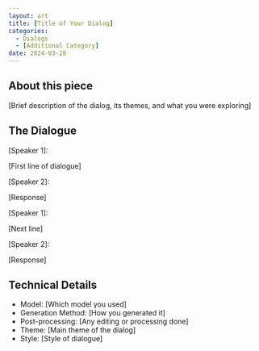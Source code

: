 ```yaml
---
layout: art
title: [Title of Your Dialog]
categories:
  - Dialogs
  - [Additional Category]
date: 2024-03-20
---
```


## About this piece

[Brief description of the dialog, its themes, and what you were exploring]

## The Dialogue

<div class="dialog">
<p class="dialog-speaker">[Speaker 1]:</p>
<p>[First line of dialogue]</p>

<p class="dialog-speaker">[Speaker 2]:</p>
<p>[Response]</p>

<p class="dialog-speaker">[Speaker 1]:</p>
<p>[Next line]</p>

<p class="dialog-speaker">[Speaker 2]:</p>
<p>[Response]</p>
</div>

## Technical Details

- Model: [Which model you used]
- Generation Method: [How you generated it]
- Post-processing: [Any editing or processing done]
- Theme: [Main theme of the dialog]
- Style: [Style of dialogue] 